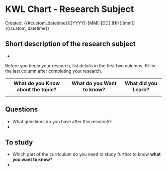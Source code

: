 # KWL Chart - Research Subject
Created: {{#custom_datetime}}[]YYYY[-]MM[-]DD[ ]HH[:]mm[]{{/custom_datetime}}

## Short description of the research subject
-

Before you begin your research, list details in the first two columns. Fill in the last column after completing your research.

| What do you **Know** about the topic? | What do you **Want** to know? | What did you **Learn**? |
| --- | --- | --- | 
||||

## Questions
- What questions do you have after this research?
-
 
## To study
- Which part of the curriculum do you need to study further to know **what you want to know**?
- 

